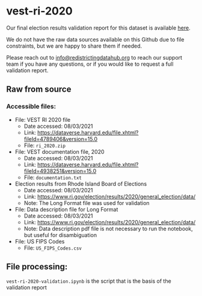 # vest-ri-2020

Our final election results validation report for this dataset is available [here](https://redistrictingdatahub.org/dataset/vest-2020-rhode-island-precinct-and-election-results/).

We do not have the raw data sources available on this Github due to file constraints, but we are happy to share them if needed. 

Please reach out to info@redistrictingdatahub.org to reach our support team if you have any questions, or if you would like to request a full validation report. 

## Raw from source

### Accessible files:

- File: VEST RI 2020 file
   - Date accessed: 08/03/2021
   - Link: https://dataverse.harvard.edu/file.xhtml?fileId=4789406&version=15.0 
   - File: `ri_2020.zip`
- File: VEST documentation file, 2020
   - Date accessed: 08/03/2021
   - Link: https://dataverse.harvard.edu/file.xhtml?fileId=4938251&version=15.0 
   - File: `documentation.txt`
- Election results from Rhode Island Board of Elections
    - Date accessed: 08/03/2021
    - Link: https://www.ri.gov/election/results/2020/general_election/data/ 
    - Note: The Long Format file was used for validation
- File: Data description file for Long Format
    - Date accessed: 08/03/2021
    - Link: https://www.ri.gov/election/results/2020/general_election/data/ 
    - Note: Data description pdf file is not necessary to run the notebook, but useful for disambiguation
- File: US FIPS Codes
    - File: `US_FIPS_Codes.csv`

## File processing:

`vest-ri-2020-validation.ipynb` is the script that is the basis of the validation report
